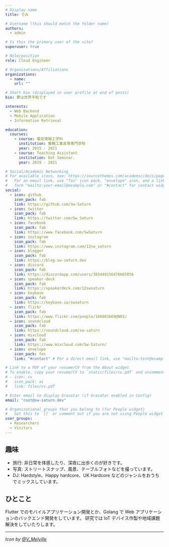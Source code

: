 ```yaml
---
# Display name
title: でみ

# Username (this should match the folder name)
authors:
  - admin

# Is this the primary user of the site?
superuser: true

# Role/position
role: Cloud Engineer

# Organizations/Affiliations
organizations:
  - name:
    url: ""

# Short bio (displayed in user profile at end of posts)
bio: 夢は世界平和です

interests:
  - Web Backend
  - Mobile Application
  - Information Retrieval

education:
  courses:
    - course: 電気情報工学科
      institution: 舞鶴工業高等専門学校
      year: 2015 - 2021
    - course: Teaching Assistant
      institution: Dot Seminar.
      year: 2019 - 2021

# Social/Academic Networking
# For available icons, see: https://sourcethemes.com/academic/docs/page-builder/#icons
#   For an email link, use "fas" icon pack, "envelope" icon, and a link in the
#   form "mailto:your-email@example.com" or "#contact" for contact widget.
social:
  - icon: github
    icon_pack: fab
    link: https://github.com/Sw-Saturn
  - icon: twitter
    icon_pack: fab
    link: https://twitter.com/Sw_Saturn
  - icon: facebook
    icon_pack: fab
    link: https://www.facebook.com/SwSaturn
  - icon: instagram
    icon_pack: fab
    link: https://www.instagram.com/12sw_saturn
  - icon: blogger
    icon_pack: fab
    link: https://blog.sw-saturn.dev
  - icon: discord
    icon_pack: fab
    link: https://discordapp.com/users/385449156476665856
  - icon: speaker-deck
    icon_pack: fab
    link: https://speakerdeck.com/12swsaturn
  - icon: keybase
    icon_pack: fab
    link: https://keybase.io/swsaturn
  - icon: flickr
    icon_pack: fab
    link: https://www.flickr.com/people/166801669@N03/
  - icon: soundcloud
    icon_pack: fab
    link: https://soundcloud.com/sw-saturn
  - icon: mixcloud
    icon_pack: fab
    link: https://www.mixcloud.com/Sw-Saturn/
  - icon: envelope
    icon_pack: fas
    link: "#contact" # For a direct email link, use "mailto:test@example.org".

# Link to a PDF of your resume/CV from the About widget.
# To enable, copy your resume/CV to `static/files/cv.pdf` and uncomment the lines below.
# - icon: cv
#   icon_pack: ai
#   link: files/cv.pdf

# Enter email to display Gravatar (if Gravatar enabled in Config)
email: "root@sw-saturn.dev"

# Organizational groups that you belong to (for People widget)
#   Set this to `[]` or comment out if you are not using People widget.
user_groups:
  - Researchers
  - Visitors
---
```


## 趣味

- 旅行: 非日常を体感したり、深夜に出歩くのが好きです。
- 写真: ストリートスナップ、風景、テーブルフォトなどを撮っています。
- DJ: Hardstyle、Happy hardcore、UK Hardcore などのジャンルをおうちでミックスしています。

## ひとこと

Flutter でのモバイルアプリケーション開発とか、Golang で Web アプリケーションのバックエンド開発をしています。
研究では IoT デバイス作製や地域課題解決をしていたりします。

---

_Icon by [@V_Melville](https://twitter.com/V_Melville)_
